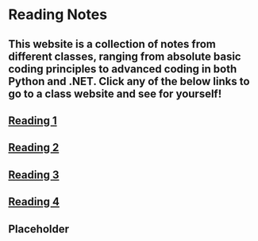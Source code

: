 # Reading Notes

## This website is a collection of notes from different classes, ranging from absolute basic coding principles to advanced coding in both Python and .NET. Click any of the below links to go to a class website and see for yourself!

## [Reading 1](https://racarter1215.github.io/learning-journal/)
## [Reading 2](https://racarter1215.github.io/reading-notes/)
## [Reading 3](https://racarter1215.github.io/reading-notes-301-part-2/)
## [Reading 4](https://racarter1215.github.io/reading-notes-401/)
## Placeholder
